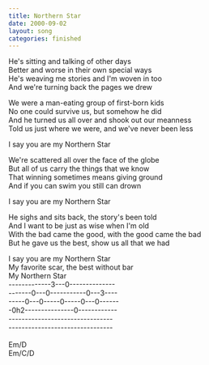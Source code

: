 ```yaml
---
title: Northern Star
date: 2000-09-02
layout: song
categories: finished
---
```

He's sitting and talking of other days  
Better and worse in their own special ways  
He's weaving me stories and I'm woven in too  
And we're turning back the pages we drew

We were a man-eating group of first-born kids  
No one could survive us, but somehow he did  
And he turned us all over and shook out our meanness  
Told us just where we were, and we've never been less

<div class="chorus">I say you are my Northern Star</div>

We're scattered all over the face of the globe  
But all of us carry the things that we know  
That winning sometimes means giving ground  
And if you can swim you still can drown

<div class="chorus">I say you are my Northern Star</div>

He sighs and sits back, the story's been told  
And I want to be just as wise when I'm old  
With the bad came the good, with the good came the bad  
But he gave us the best, show us all that we had

<div class="chorus">
  I say you are my Northern Star<br/>
  My favorite scar, the best without bar<br/>
  My Northern Star
</div>

<div class="chords">
-------------3---0--------------<br/>
-------0---0-----------0---3----<br/>
-----0---0-----0-----0---0------<br/>
-0h2---------------0------------<br/>
--------------------------------<br/>
--------------------------------<br/>
<br/>
Em/D<br/>
Em/C/D
</div>
